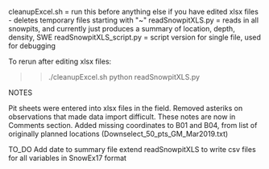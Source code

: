 cleanupExcel.sh = run this before anything else if you have edited xlsx files - deletes temporary files starting with "~"
readSnowpitXLS.py = reads in all snowpits, and currently just produces a summary of location, depth, density, SWE
readSnowpitXLS_script.py = script version for single file, used for debugging

To rerun after editing xlsx files:
>>./cleanupExcel.sh
>>python readSnowpitXLS.py

NOTES

Pit sheets were entered into xlsx files in the field.
Removed asteriks on observations that made data import difficult.  These notes are now in Comments section.
Added missing coordinates to B01 and B04, from list of originally planned locations (Downselect_50_pts_GM_Mar2019.txt)


  TO_DO
Add date to summary file
extend readSnowpitXLS to write csv files for all variables in SnowEx17 format
